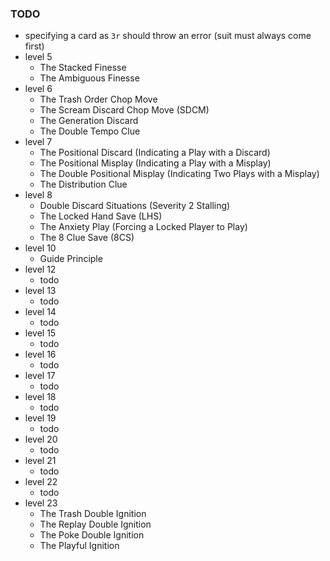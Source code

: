 ### TODO

- specifying a card as `3r` should throw an error (suit must always come first)
- level 5
  - The Stacked Finesse
  - The Ambiguous Finesse
- level 6
  - The Trash Order Chop Move
  - The Scream Discard Chop Move (SDCM)
  - The Generation Discard
  - The Double Tempo Clue
- level 7
  - The Positional Discard (Indicating a Play with a Discard)
  - The Positional Misplay (Indicating a Play with a Misplay)
  - The Double Positional Misplay (Indicating Two Plays with a Misplay)
  - The Distribution Clue
- level 8
  - Double Discard Situations (Severity 2 Stalling)
  - The Locked Hand Save (LHS)
  - The Anxiety Play (Forcing a Locked Player to Play)
  - The 8 Clue Save (8CS)
- level 10
  - Guide Principle
- level 12
  - todo
- level 13
  - todo
- level 14
  - todo
- level 15
  - todo
- level 16
  - todo
- level 17
  - todo
- level 18
  - todo
- level 19
  - todo
- level 20
  - todo
- level 21
  - todo
- level 22
  - todo
- level 23
  - The Trash Double Ignition
  - The Replay Double Ignition
  - The Poke Double Ignition
  - The Playful Ignition
